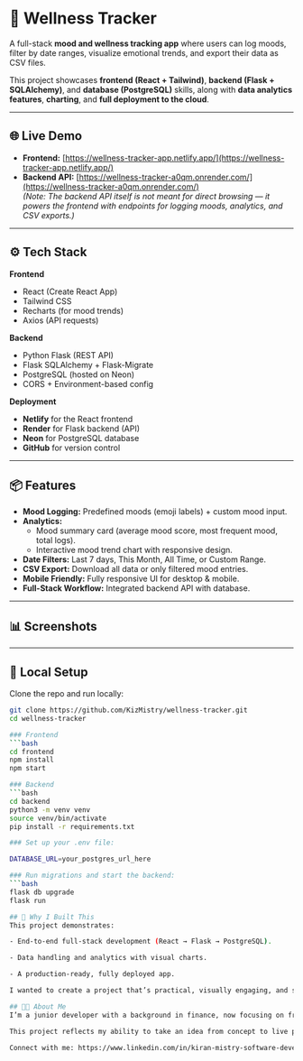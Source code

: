 # 🧠 Wellness Tracker

A full-stack **mood and wellness tracking app** where users can log moods, filter by date ranges, visualize emotional trends, and export their data as CSV files.

This project showcases **frontend (React + Tailwind)**, **backend (Flask + SQLAlchemy)**, and **database (PostgreSQL)** skills, along with **data analytics features**, **charting**, and **full deployment to the cloud**.

---

## 🌐 Live Demo

- **Frontend:** [https://wellness-tracker-app.netlify.app/](https://wellness-tracker-app.netlify.app/)
- **Backend API:** [https://wellness-tracker-a0qm.onrender.com/](https://wellness-tracker-a0qm.onrender.com/)  
  *(Note: The backend API itself is not meant for direct browsing — it powers the frontend with endpoints for logging moods, analytics, and CSV exports.)*

---

## ⚙️ Tech Stack

**Frontend**
- React (Create React App)
- Tailwind CSS
- Recharts (for mood trends)
- Axios (API requests)

**Backend**
- Python Flask (REST API)
- Flask SQLAlchemy + Flask-Migrate
- PostgreSQL (hosted on Neon)
- CORS + Environment-based config

**Deployment**
- **Netlify** for the React frontend
- **Render** for Flask backend (API)
- **Neon** for PostgreSQL database
- **GitHub** for version control

---

## 📦 Features

- **Mood Logging:** Predefined moods (emoji labels) + custom mood input.
- **Analytics:**  
  - Mood summary card (average mood score, most frequent mood, total logs).
  - Interactive mood trend chart with responsive design.
- **Date Filters:** Last 7 days, This Month, All Time, or Custom Range.
- **CSV Export:** Download all data or only filtered mood entries.
- **Mobile Friendly:** Fully responsive UI for desktop & mobile.
- **Full-Stack Workflow:** Integrated backend API with database.

---

## 📊 Screenshots



---

## 🔧 Local Setup

Clone the repo and run locally:

```bash
git clone https://github.com/KizMistry/wellness-tracker.git
cd wellness-tracker

### Frontend
```bash
cd frontend
npm install
npm start

### Backend
```bash
cd backend
python3 -m venv venv
source venv/bin/activate
pip install -r requirements.txt

### Set up your .env file:

DATABASE_URL=your_postgres_url_here

### Run migrations and start the backend:
```bash
flask db upgrade
flask run

## 🧠 Why I Built This
This project demonstrates:

- End-to-end full-stack development (React → Flask → PostgreSQL).

- Data handling and analytics with visual charts.

- A production-ready, fully deployed app.

I wanted to create a project that’s practical, visually engaging, and shows my ability to combine frontend interactivity with backend logic and database management.

## 👨‍💻 About Me
I’m a junior developer with a background in finance, now focusing on frontend, full-stack, and data-centric roles.

This project reflects my ability to take an idea from concept to live product using modern technologies, while prioritizing usability and real-world application.

Connect with me: https://www.linkedin.com/in/kiran-mistry-software-developer/
